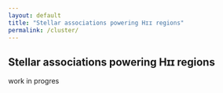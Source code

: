 ```yaml
---
layout: default
title: "Stellar associations powering Hɪɪ regions"
permalink: /cluster/ 
---
```



## Stellar associations powering Hɪɪ regions

work in progres







